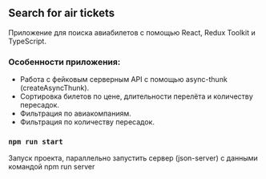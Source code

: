 ## Search for air tickets

Приложение для поиска авиабилетов с помощью React, Redux Toolkit и TypeScript.

### Особенности приложения:
 - Работа с фейковым серверным API с помощью async-thunk (createAsyncThunk).
 - Сортировка билетов по цене, длительности перелёта и количеству пересадок.
 - Фильтрация по авиакомпаниям.
 - Фильтрация по количеству пересадок.

### `npm run start`

Запуск проекта, параллельно запустить сервер (json-server) с данными командой npm run server

